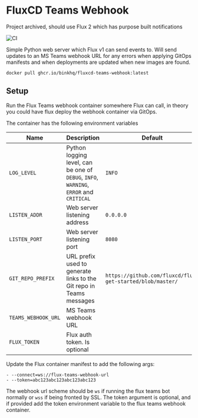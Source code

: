 # FluxCD Teams Webhook

Project archived, should use Flux 2 which has purpose built notifications

![CI](https://github.com/binkhq/fluxcd-teams-webhook/workflows/CI/badge.svg)

Simple Python web server which Flux v1 can send events to. Will send updates to an MS Teams webhook URL for any errors when applying GitOps manifests and when deployments are updated when new images are found.

```
docker pull ghcr.io/binkhq/fluxcd-teams-webhook:latest
```

## Setup

Run the Flux Teams webhook container somewhere Flux can call, in theory you could have flux deploy the webhook container via GitOps.

The container has the following environment variables

| Name                | Description                                                                            | Default                                                   |
|---------------------|----------------------------------------------------------------------------------------|-----------------------------------------------------------|
| `LOG_LEVEL`         | Python logging level, can be one of `DEBUG`, `INFO`, `WARNING`, `ERROR` and `CRITICAL` | `INFO`                                                    |
| `LISTEN_ADDR`       | Web server listening address                                                           | `0.0.0.0`                                                 |
| `LISTEN_PORT`       | Web server listening port                                                              | `8080`                                                    |
| `GIT_REPO_PREFIX`   | URL prefix used to generate links to the Git repo in Teams messages                    | `https://github.com/fluxcd/flux-get-started/blob/master/` |
| `TEAMS_WEBHOOK_URL` | MS Teams webhook URL                                                                   |                                                           |
| `FLUX_TOKEN`        | Flux auth token. Is optional                                                           |                                                           |

Update the Flux container manifest to add the following args:

```
- --connect=ws://flux-teams-webhook-url
- --token=abc123abc123abc123abc123
```

The webhook url scheme should be `ws` if running the flux teams bot normally or `wss` if being fronted by SSL. 
The token argument is optional, and if provided add the token environment variable to the flux teams webhook container.
